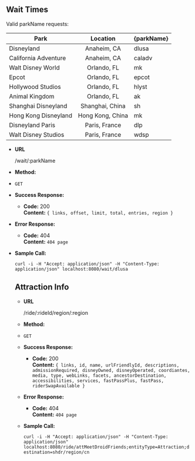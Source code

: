 **Wait Times**
----
Valid parkName requests:

| Park | Location | {parkName}|
| ------------- |:-------------:| --------- |
| Disneyland    | Anaheim, CA | dlusa |
| California Adventure| Anaheim, CA | caladv |  
| Walt Disney World| Orlando, FL | mk|
| Epcot| Orlando, FL| epcot |
| Hollywood Studios| Orlando, FL | hlyst|
| Animal Kingdom| Orlando, FL | ak|
| Shanghai Disneyland | Shanghai, China | sh|
| Hong Kong Disneyland | Hong Kong, China | mk|
| Disneyland Paris | Paris, France | dlp|
| Walt Disney Studios | Paris, France | wdsp |

* **URL**

  /wait/:parkName

* **Method:**
*
  `GET`

* **Success Response:**

  * **Code:** 200 <br />
    **Content:** `{ links, offset, limit, total, entries, region }`

* **Error Response:**

  * **Code:** 404 <br />
    **Content:** `404 page`


* **Sample Call:**

  ``curl -i -H "Accept: application/json" -H "Content-Type: application/json" localhost:8080/wait/dlusa``




  **Attraction Info**
  ----

  * **URL**

    /ride/:rideId/region/:region

  * **Method:**
  *
    `GET`

  * **Success Response:**

    * **Code:** 200 <br />
      **Content:** `{ links, id, name, urlFriendlyId, descriptions, admissionRequired, disneyOwned, disneyOperated, coordiantes, media, type, webLinks, facets, ancestorDestination, accessibilities, services, fastPassPlus, fastPass, riderSwapAvailable }`

  * **Error Response:**

    * **Code:** 404 <br />
      **Content:** `404 page`


  * **Sample Call:**

    ``curl -i -H "Accept: application/json" -H "Content-Type: application/json" localhost:8080/ride/attMeetDroidFriends;entityType=Attraction;destination=shdr/region/cn``
